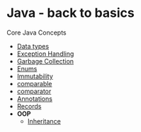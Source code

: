 # Java - back to basics

Core Java Concepts

* [Data types](src/com/codecafe/javabacktobasics/corejava/datatypes)
* [Exception Handling](src/com/codecafe/javabacktobasics/corejava/exception_handling)
* [Garbage Collection](src/com/codecafe/javabacktobasics/corejava/garbage_collection)
* [Enums](src/com/codecafe/javabacktobasics/corejava/enums)
* [Immutability](src/com/codecafe/javabacktobasics/corejava/immutability)
* [comparable](src/com/codecafe/javabacktobasics/corejava/comparable)
* [comparator](src/com/codecafe/javabacktobasics/corejava/comparator)
* [Annotations](src/com/codecafe/javabacktobasics/corejava/annotations/annotations.md)
* [Records](src/com/codecafe/javabacktobasics/corejava/records/records.md)
* **OOP**
  - [Inheritance](src/com/codecafe/javabacktobasics/corejava/oops/inheritance)